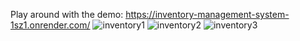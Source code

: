 Play around with the demo:
https://inventory-management-system-1sz1.onrender.com/
![inventory1](https://github.com/salvator-del/Inventory-Management-System/assets/65698466/0131bb27-63b0-4870-a18a-21cf9ad00622)
![inventory2](https://github.com/salvator-del/Inventory-Management-System/assets/65698466/e2dc07c3-6f06-4a95-9623-9067c68a740a)
![inventory3](https://github.com/salvator-del/Inventory-Management-System/assets/65698466/392f5dfa-3a34-46fb-9bb2-12c3ea17aef0)
